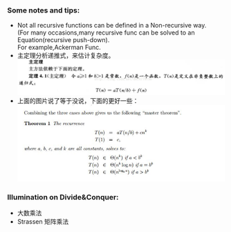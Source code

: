 ### Some notes and tips:  
 - Not all recursive functions can be defined in a Non-recursive way.  
  (For many occasions,many recursive func can be solved to an Equation(recursive push-down).  
  For example,Ackerman Func.  
 - 主定理分析递推式，来估计复杂度。  
!["主定理"](zhudingli.png)  
 - 上面的图片说了等于没说，下面的更好一些：
!["master-theorem"](mastertheorem.jpg)

### Illumination on Divide&Conquer:  
 - 大数乘法
 - Strassen 矩阵乘法
